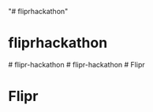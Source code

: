 "# fliprhackathon" 
# fliprhackathon
#   f l i p r - h a c k a t h o n  
 #   f l i p r - h a c k a t h o n  
 # Flipr
# Flipr
